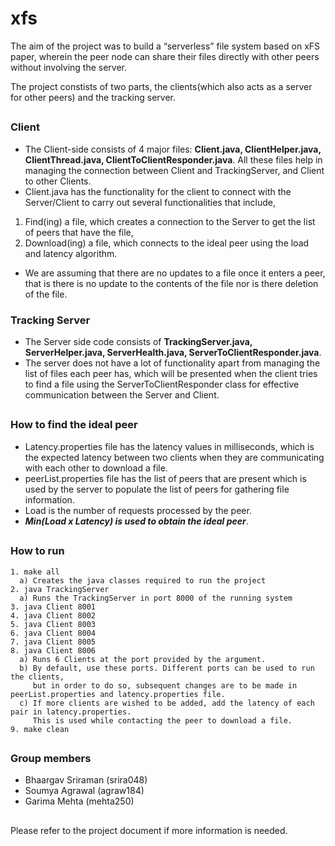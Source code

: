 # xfs
The aim of the project was to build a “serverless” file system based on xFS paper, 
wherein the peer node can share their files directly with other peers without involving the server.

The project constists of two parts, the clients(which also acts as a server for other peers) and the tracking server. 

##
### Client

* The Client-side consists of 4 major files: **Client.java, ClientHelper.java, ClientThread.java, ClientToClientResponder.java**. 
All these files help in managing the connection between Client and TrackingServer, and Client to other Clients.
* Client.java has the functionality for the client to connect with the Server/Client to carry out several functionalities that include, 
1. Find(ing) a file, which creates a connection to the Server to get the list of peers that have the file,
2. Download(ing) a file, which connects to the ideal peer using the load and latency algorithm.
* We are assuming that there are no updates to a file once it enters a peer, that is there is no update to the contents of the file nor is there deletion of the file. 

### Tracking Server 

* The Server side code consists of **TrackingServer.java, ServerHelper.java, ServerHealth.java, ServerToClientResponder.java**. 
* The server does not have a lot of functionality apart from managing the list of files each peer has, which will be presented when the client tries to find a file using the ServerToClientResponder class for effective communication between the Server and Client.

##
### How to find the ideal peer
* Latency.properties file has the latency values in milliseconds, which is the expected latency between two clients when they are communicating with each other to download a file.
* peerList.properties file has the list of peers that are present which is used by the server to populate the list of peers for gathering file information.
* Load is the number of requests processed by the peer.
* ***Min(Load x Latency) is used to obtain the ideal peer***. 

##
### How to run
    1. make all 
      a) Creates the java classes required to run the project
    2. java TrackingServer
      a) Runs the TrackingServer in port 8000 of the running system
    3. java Client 8001
    4. java Client 8002
    5. java Client 8003
    6. java Client 8004
    7. java Client 8005
    8. java Client 8006
      a) Runs 6 Clients at the port provided by the argument. 
      b) By default, use these ports. Different ports can be used to run the clients, 
         but in order to do so, subsequent changes are to be made in peerList.properties and latency.properties file. 
      c) If more clients are wished to be added, add the latency of each pair in latency.properties. 
         This is used while contacting the peer to download a file. 
    9. make clean
    
##
### Group members
* Bhaargav Sriraman (srira048)
* Soumya Agrawal (agraw184)
* Garima Mehta (mehta250)

##
Please refer to the project document if more information is needed. 


